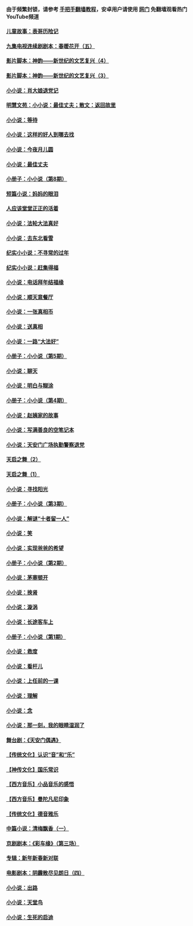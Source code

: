 #### 由于频繁封锁，请参考 [手把手翻墙教程](https://github.com/gfw-breaker/guides/wiki/)，安卓用户请使用 [网门](https://github.com/gfw-breaker/nogfw/blob/master/dl.md?t=06150901) 免翻墙观看热门YouTube频道 

#### [儿童故事：表哥历险记](../pages/328/383535.md?t=06150901) 

#### [九集电视连续剧剧本：春暖花开（五）](../pages/328/275919.md?t=06150901) 

#### [影片脚本：神韵——新世纪的文艺复兴（4）](../pages/328/266089.md?t=06150901) 

#### [影片脚本：神韵——新世纪的文艺复兴（3）](../pages/328/266087.md?t=06150901) 

#### [小小说：肖大娘退党记](../pages/328/239807.md?t=06150901) 

#### [明慧文苑：小小说：最佳丈夫；散文：返回故里](../pages/328/3439.md?t=06150901) 

#### [小小说：等待](../pages/328/223927.md?t=06150901) 

#### [小小说：这样的好人到哪去找](../pages/328/209396.md?t=06150901) 

#### [小小说：今夜月儿圆](../pages/328/193588.md?t=06150901) 

#### [小小说：最佳丈夫](../pages/328/190938.md?t=06150901) 

#### [小册子：小小说（第8期）](../pages/328/188202.md?t=06150901) 

#### [短篇小说：妈妈的眼泪](../pages/328/187712.md?t=06150901) 

#### [人应该堂堂正正的活着](../pages/328/182430.md?t=06150901) 

#### [小小说：法轮大法真好](../pages/328/174669.md?t=06150901) 

#### [小小说：去东北看雪](../pages/328/173882.md?t=06150901) 

#### [纪实小小说：不寻常的过年](../pages/328/173187.md?t=06150901) 

#### [纪实小小说：赶集得福](../pages/328/172652.md?t=06150901) 

#### [小小说：电话拜年结福缘](../pages/328/172533.md?t=06150901) 

#### [小小说：顺天意餐厅](../pages/328/170182.md?t=06150901) 

#### [小小说：一张真相币](../pages/328/169410.md?t=06150901) 

#### [小小说：送真相](../pages/328/166713.md?t=06150901) 

#### [小小说：一路“大法好”](../pages/328/162016.md?t=06150901) 

#### [小册子：小小说（第5期）](../pages/328/161131.md?t=06150901) 

#### [小小说：聊天](../pages/328/159640.md?t=06150901) 

#### [小小说：明白与糊涂](../pages/328/158101.md?t=06150901) 

#### [小册子：小小说（第4期）](../pages/328/158006.md?t=06150901) 

#### [小小说：赵姨家的故事](../pages/328/157843.md?t=06150901) 

#### [小小说：写满善良的空笔记本](../pages/328/157382.md?t=06150901) 

#### [小小说：天安门广场执勤警察退党](../pages/328/156982.md?t=06150901) 

#### [天启之舞（2）](../pages/328/153440.md?t=06150901) 

#### [天启之舞（1）](../pages/328/153439.md?t=06150901) 

#### [小小说：寻找阳光](../pages/328/153065.md?t=06150901) 

#### [小册子：小小说（第3期）](../pages/328/151715.md?t=06150901) 

#### [小小说：解谜“十者留一人”](../pages/328/148967.md?t=06150901) 

#### [小小说：笑](../pages/328/148905.md?t=06150901) 

#### [小小说：实现爸爸的希望](../pages/328/148096.md?t=06150901) 

#### [小册子：小小说（第2期）](../pages/328/147214.md?t=06150901) 

#### [小小说：茅塞顿开](../pages/328/147030.md?t=06150901) 

#### [小小说：换肾](../pages/328/146770.md?t=06150901) 

#### [小小说：漩涡](../pages/328/146683.md?t=06150901) 

#### [小小说：长途客车上](../pages/328/145076.md?t=06150901) 

#### [小册子：小小说（第1期）](../pages/328/143963.md?t=06150901) 

#### [小小说：救度](../pages/328/143927.md?t=06150901) 

#### [小小说：看杆儿](../pages/328/142137.md?t=06150901) 

#### [小小说：上任前的一课](../pages/328/140808.md?t=06150901) 

#### [小小说：理解](../pages/328/140476.md?t=06150901) 

#### [小小说：念](../pages/328/139513.md?t=06150901) 

#### [小小说：那一刻，我的眼睛湿润了](../pages/328/138476.md?t=06150901) 

#### [舞台剧：《天安门偶遇》](../pages/328/117155.md?t=06150901) 

#### [【传统文化】认识“音”和“乐”](../pages/328/108667.md?t=06150901) 

#### [【神传文化】国乐常识](../pages/328/104225.md?t=06150901) 

#### [【西方音乐】小品音乐的感悟](../pages/328/102924.md?t=06150901) 

#### [【西方音乐】曼陀凡尼印象](../pages/328/102922.md?t=06150901) 

#### [【传统文化】德音雅乐](../pages/328/102923.md?t=06150901) 

#### [中篇小说：清梅飘香（一）](../pages/328/101058.md?t=06150901) 

#### [京剧剧本：《彩车缘》（第三场）](../pages/328/96434.md?t=06150901) 

#### [专辑：新年新春新对联](../pages/328/94991.md?t=06150901) 

#### [电影剧本：阴霾散尽见朗日（四）](../pages/328/87081.md?t=06150901) 

#### [小小说：出路](../pages/328/84848.md?t=06150901) 

#### [小小说：天堂鸟](../pages/328/83084.md?t=06150901) 

#### [小小说：生死的启迪](../pages/328/70977.md?t=06150901) 

